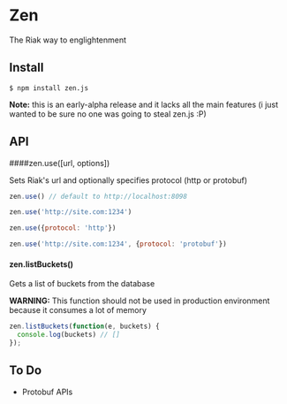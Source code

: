 Zen
===

The Riak way to englightenment

## Install

```
$ npm install zen.js
```

__Note:__ this is an early-alpha release and it lacks all the main features (i just wanted to be sure no one was going to steal zen.js :P)
## API

####zen.use([url, options])

Sets Riak's url and optionally specifies protocol (http or protobuf)

```javascript
zen.use() // default to http://localhost:8098

zen.use('http://site.com:1234')

zen.use({protocol: 'http'}) 

zen.use('http://site.com:1234', {protocol: 'protobuf'})
```

#### zen.listBuckets()

Gets a list of buckets from the database

__WARNING:__ This function should not be used in production environment because it consumes a lot of memory

```javascript
zen.listBuckets(function(e, buckets) {
  console.log(buckets) // []
});
```

## To Do

- Protobuf APIs

